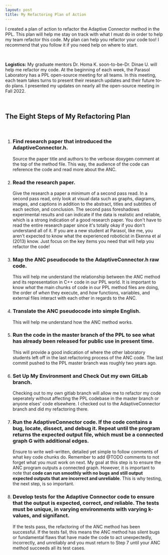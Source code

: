 ```yaml
---
layout: post
title: My Refactoring Plan of Action
---
```



I created a plan of action to refactor the Adaptive Connector method in the PPL. This plan will help me stay on track with what I must do in order to help my team refactor this code. My plan can help you refactor your code too! I recommend that you follow it if you need help on where to start.

<br>

**Logistics:** My graduate mentors Dr. Homa K. soon-to-be-Dr. Dinae U. will help me refactor my code. At the beginning of each week, the Parasol Laboratory has a PPL open-source meeting for all teams. In this meeting, each team takes turns to present their research updates and their future to-do plans. I presented my updates on nearly all the open-source meeting in Fall 2022. 

<br>

## The Eight Steps of My Refactoring Plan

<br>

1. ### Find research paper that introduced the AdaptiveConnector.h. 
    Source the paper title and authors to the verbose doxygen comment at the top of the method file. This way, the audience of the code can reference the code and read more about the ANC.<br>

2. ### Read the research paper.
    Give the research a paper a minimum of a second pass read. In a second pass read, only look at visual data such as graphs, diagrams, images, and captions in addition to the abstract, titles and subtitles of each section, and conclusion. The second pass foreshadows experimental results and can indicate if the data is realistic and reliable, which is a strong indication of a good research paper. You don't have to read the entire research paper since it's totally okay if you don't understand all of it. If you are a  new student at Parasol, like me, you aren't expected to know what the experienced roboticist in Ekenna et al (2013) know. Just focus on the key items you need that will help you refactor the code! <br>

3. ### Map the ANC pseudocode to the AdaptiveConnector.h raw code.
    This will help me understand the relationship between the ANC method and its representation in C++ code in our PPL world. It is important to know *what* the main chunks of code in our PPL method files are doing, the order of *when* they execute, and *how* functions, variables, and external files interact with each other in regards to the ANC. <br>
    
4. ### Translate the ANC pseudocode into simple English.
    This will help me understand how the ANC method works. <br>

5. ### Run the code in the master branch of the PPL to see what has already been released for public use in present time.
    This will provide a good indication of where the other laboratory students left off in the last refactoring process of the ANC code. The last commit pushed to the PPL master branch was roughly two years ago. <br>

6. ### Set Up My Environment and Check Out my own GitLab branch.
    Checking out to my own gitlab branch will allow me to refactor my code seperately without affecting the PPL codebase in the master branch or anyone elses' code elsewhere. I checked out to the AdaptiveConnector branch and did my refactoring there.<br>

7. ### Run the AdaptiveConnector code. If the code contains a bug, locate, dissect, and debug it. Repeat until the program returns the expected output file, which must be a connected graph G with additional edges.
    Ensure to write well-written, detailed yet simple to follow comments of what key code chunks do. Remember to add @TODO comments to not forget what you must work on next. My goal at this step is to ensure the ANC program outputs a connected graph. However, it is important to note that **code can run smoothly with no bugs and still output expected outputs that are incorrect and unreliable**. This is why testing, the next step, is so important. <br>

8. ### Develop tests for the Adaptive Connector code to ensure that the output is expected, correct, *and* reliable. The tests must be unique, in varying environments with varying k-values, and signifanct.
    If the tests pass, the refactoring of the ANC method has been successful. If the tests fail, this means the ANC method has silent bugs or fundamental flaws that have made the code to act unexpectedly, incorrectly, and unreliably and you must return to Step 7 until your ANC method succeeds all its test cases. <br>

<br> 
 